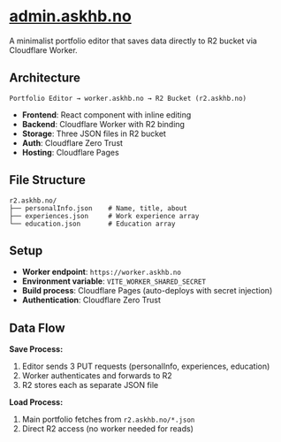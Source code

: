 # [admin.askhb.no](https://admin.askhb.no)

A minimalist portfolio editor that saves data directly to R2 bucket via Cloudflare Worker.

## Architecture

```
Portfolio Editor → worker.askhb.no → R2 Bucket (r2.askhb.no)
```

- **Frontend**: React component with inline editing
- **Backend**: Cloudflare Worker with R2 binding
- **Storage**: Three JSON files in R2 bucket
- **Auth**: Cloudflare Zero Trust
- **Hosting**: Cloudflare Pages

## File Structure

```
r2.askhb.no/
├── personalInfo.json    # Name, title, about
├── experiences.json     # Work experience array
└── education.json       # Education array
```

## Setup

- **Worker endpoint**: `https://worker.askhb.no`
- **Environment variable**: `VITE_WORKER_SHARED_SECRET`
- **Build process**: Cloudflare Pages (auto-deploys with secret injection)
- **Authentication**: Cloudflare Zero Trust

## Data Flow

**Save Process:**
1. Editor sends 3 PUT requests (personalInfo, experiences, education)
2. Worker authenticates and forwards to R2
3. R2 stores each as separate JSON file

**Load Process:**
1. Main portfolio fetches from `r2.askhb.no/*.json`
2. Direct R2 access (no worker needed for reads)